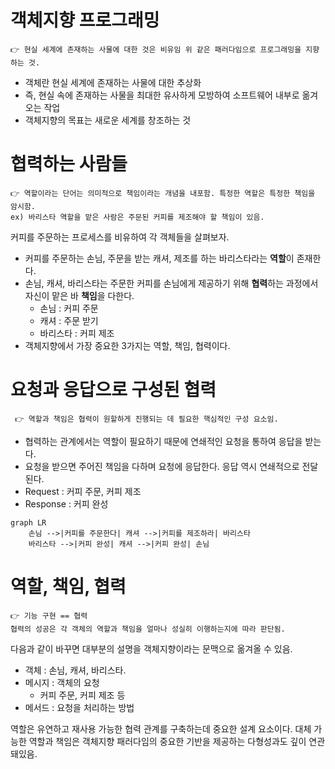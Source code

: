 # 객체지향 프로그래밍

```👉 현실 세계에 존재하는 사물에 대한 것은 비유임 위 같은 패러다임으로 프로그래밍을 지향하는 것.```

- 객체란 현실 세계에 존재하는 사물에 대한 추상화
- 즉, 현실 속에 존재하는 사물을 최대한 유사하게 모방하여 소프트웨어 내부로 옮겨오는 작업
- 객체지향의 목표는 새로운 세계를 창조하는 것

# 협력하는 사람들

```
👉 역할이라는 단어는 의미적으로 책임이라는 개념을 내포함. 특정한 역할은 특정한 책임을 암시함.
ex) 바리스타 역할을 맡은 사람은 주문된 커피를 제조해야 할 책임이 있음.
```

커피를 주문하는 프로세스를 비유하여 각 객체들을 살펴보자.

- 커피를 주문하는 손님, 주문을 받는 캐셔, 제조를 하는 바리스타라는 **역할**이 존재한다.
- 손님, 캐셔, 바리스타는 주문한 커피를 손님에게 제공하기 위해 **협력**하는 과정에서 자신이 맡은 바 **책임**을 다한다.
    - 손님 : 커피 주문
    - 캐셔 : 주문 받기
    - 바리스타 : 커피 제조
- 객체지향에서 가장 중요한 3가지는 역할, 책임, 협력이다.

# 요청과 응답으로 구성된 협력

``` 👉 역할과 책임은 협력이 원할하게 진행되는 데 필요한 핵심적인 구성 요소임.```

- 협력하는 관계에서는 역할이 필요하기 때문에 연쇄적인 요청을 통하여 응답을 받는다.
- 요청을 받으면 주어진 책임을 다하며 요청에 응답한다. 응답 역시 연쇄적으로 전달된다.
- Request : 커피 주문, 커피 제조
- Response : 커피 완성

```mermaid
graph LR
    손님 -->|커피를 주문한다| 캐셔 -->|커피를 제조하라| 바리스타
    바리스타 -->|커피 완성| 캐셔 -->|커피 완성| 손님
```

# 역할, 책임, 협력

```
👉 기능 구현 == 협력
협력의 성공은 각 객체의 역할과 책임을 얼마나 성실히 이행하는지에 따라 판단됨.
```
다음과 같이 바꾸면 대부분의 설명을 객체지향이라는 문맥으로 옮겨올 수 있음.

- 객체 : 손님, 캐셔, 바리스타.
- 메시지 : 객체의 요청
    - 커피 주문, 커피 제조 등
- 메서드 : 요청을 처리하는 방법

역할은 유연하고 재사용 가능한 협력 관계를 구축하는데 중요한 설계 요소이다. 대체 가능한 역할과 책임은 객체지향 패러다임의 중요한 기반을 제공하는 다형성과도 깊이 연관돼있음.
